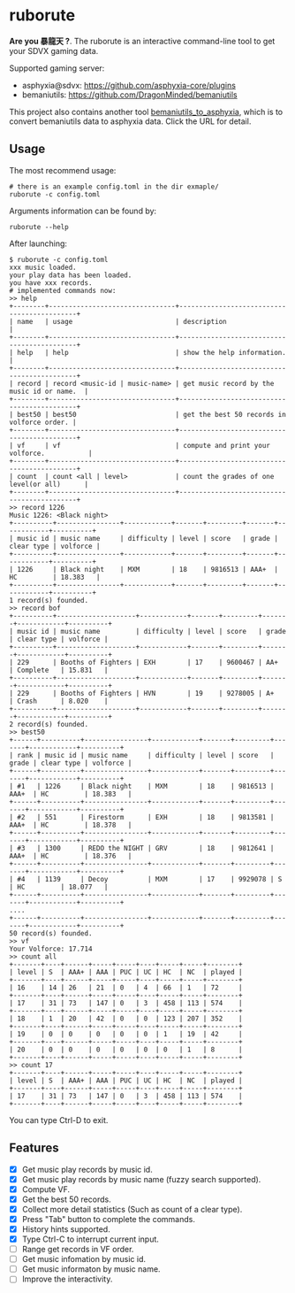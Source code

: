 # ruborute

**Are you 暴龍天 ?**. The ruborute is an interactive command-line tool to get your SDVX gaming data.

Supported gaming server:

- asphyxia@sdvx: https://github.com/asphyxia-core/plugins
- bemaniutils: https://github.com/DragonMinded/bemaniutils

This project also contains another tool [bemaniutils_to_asphyxia](./B_TO_A.md), which is to convert bemaniutils data to asphyxia data. Click the URL for detail.

## Usage

The most recommend usage:

```shell
# there is an example config.toml in the dir exmaple/
ruborute -c config.toml 
```

Arguments information can be found by:

```shell
ruborute --help
```

After launching: 

```
$ ruborute -c config.toml
xxx music loaded.
your play data has been loaded.
you have xxx records.
# implemented commands now:
>> help
+--------+--------------------------------+--------------------------------------------+
| name   | usage                          | description                                |
+--------+--------------------------------+--------------------------------------------+
| help   | help                           | show the help information.                 |
+--------+--------------------------------+--------------------------------------------+
| record | record <music-id | music-name> | get music record by the music id or name.  |
+--------+--------------------------------+--------------------------------------------+
| best50 | best50                         | get the best 50 records in volforce order. |
+--------+--------------------------------+--------------------------------------------+
| vf     | vf                             | compute and print your volforce.           |
+--------+--------------------------------+--------------------------------------------+
| count  | count <all | level>            | count the grades of one level(or all)      |
+--------+--------------------------------+--------------------------------------------+
>> record 1226
Music 1226: <Black night>
+----------+----------------+------------+-------+---------+-------+------------+----------+
| music id | music name     | difficulty | level | score   | grade | clear type | volforce |
+----------+----------------+------------+-------+---------+-------+------------+----------+
| 1226     | Black night    | MXM        | 18    | 9816513 | AAA+  | HC         | 18.383   |
+----------+----------------+------------+-------+---------+-------+------------+----------+
1 record(s) founded.
>> record bof
+----------+--------------------+------------+-------+---------+-------+------------+----------+
| music id | music name         | difficulty | level | score   | grade | clear type | volforce |
+----------+--------------------+------------+-------+---------+-------+------------+----------+
| 229      | Booths of Fighters | EXH        | 17    | 9600467 | AA+   | Complete   | 15.831   |
+----------+--------------------+------------+-------+---------+-------+------------+----------+
| 229      | Booths of Fighters | HVN        | 19    | 9278005 | A+    | Crash      | 8.020    |
+----------+--------------------+------------+-------+---------+-------+------------+----------+
2 record(s) founded.
>> best50
+------+----------+----------------+------------+-------+---------+-------+------------+----------+
| rank | music id | music name     | difficulty | level | score   | grade | clear type | volforce |
+------+----------+----------------+------------+-------+---------+-------+------------+----------+
| #1   | 1226     | Black night    | MXM        | 18    | 9816513 | AAA+  | HC         | 18.383   |
+------+----------+----------------+------------+-------+---------+-------+------------+----------+
| #2   | 551      | Firestorm      | EXH        | 18    | 9813581 | AAA+  | HC         | 18.378   |
+------+----------+----------------+------------+-------+---------+-------+------------+----------+
| #3   | 1300     | REDO the NIGHT | GRV        | 18    | 9812641 | AAA+  | HC         | 18.376   |
+------+----------+----------------+------------+-------+---------+-------+------------+----------+
| #4   | 1139     | Decoy          | MXM        | 17    | 9929078 | S     | HC         | 18.077   |
+------+----------+----------------+------------+-------+---------+-------+------------+----------+
....
+------+----------+----------------+------------+-------+---------+-------+------------+----------+
50 record(s) founded.
>> vf
Your Volforce: 17.714
>> count all
+-------+----+------+-----+-----+----+-----+-----+--------+
| level | S  | AAA+ | AAA | PUC | UC | HC  | NC  | played |
+-------+----+------+-----+-----+----+-----+-----+--------+
| 16    | 14 | 26   | 21  | 0   | 4  | 66  | 1   | 72     |
+-------+----+------+-----+-----+----+-----+-----+--------+
| 17    | 31 | 73   | 147 | 0   | 3  | 458 | 113 | 574    |
+-------+----+------+-----+-----+----+-----+-----+--------+
| 18    | 1  | 20   | 42  | 0   | 0  | 123 | 207 | 352    |
+-------+----+------+-----+-----+----+-----+-----+--------+
| 19    | 0  | 0    | 0   | 0   | 0  | 1   | 19  | 42     |
+-------+----+------+-----+-----+----+-----+-----+--------+
| 20    | 0  | 0    | 0   | 0   | 0  | 0   | 1   | 8      |
+-------+----+------+-----+-----+----+-----+-----+--------+
>> count 17
+-------+----+------+-----+-----+----+-----+-----+--------+
| level | S  | AAA+ | AAA | PUC | UC | HC  | NC  | played |
+-------+----+------+-----+-----+----+-----+-----+--------+
| 17    | 31 | 73   | 147 | 0   | 3  | 458 | 113 | 574    |
+-------+----+------+-----+-----+----+-----+-----+--------+
```

You can type Ctrl-D to exit.

## Features

- [x] Get music play records by music id.
- [x] Get music play records by music name (fuzzy search supported).
- [x] Compute VF.
- [x] Get the best 50 records.
- [x] Collect more detail statistics (Such as count of a clear type).
- [x] Press "Tab" button to complete the commands.
- [x] History hints supported.
- [x] Type Ctrl-C to interrupt current input.
- [ ] Range get records in VF order.
- [ ] Get music infomation by music id.
- [ ] Get music informaton by music name.
- [ ] Improve the interactivity.
